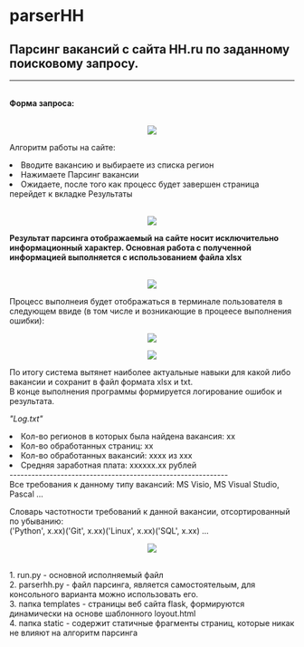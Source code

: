 # parserHH

<h2>Парсинг вакансий с сайта HH.ru по заданному поисковому запросу.</h2>


<hr>
</br>
<b>Форма запроса: </b><br><br>

<p align="center"><img src='https://user-images.githubusercontent.com/63307876/162795613-eac66a7b-5088-48a2-a2e9-2a1c7ce7aca7.png'></p>
  
Алгоритм работы на сайте:
  <li>Вводите вакансию и выбираете из списка регион</li>
  <li>Нажимаете Парсинг вакансии</li>
  <li>Ожидаете, после того как процесс будет завершен страница перейдет к вкладке Результаты</li><br>

 <p align="center"><img src='https://user-images.githubusercontent.com/63307876/163468646-d3d6c52a-6b5d-4c0f-99d7-4924afa7bf89.png'></p>

<div>
<b>Результат парсинга отображаемый на сайте носит исключительно информационный характер. Основная работа с полученной информацией выполняется с использованием файла xlsx</b>
 </div
  
  </br>
  </br>
  <p align="center"><img src='https://user-images.githubusercontent.com/63307876/161084718-5172f7a0-91c3-40a4-b118-9430ce57757f.png'></p>

Процесс выполнеия будет отображаться в терминале пользователя в следующем ввиде (в том числе и возникающие в процеесе выполнения ошибки):

<p align="center"><img src='https://user-images.githubusercontent.com/63307876/161084905-c2b96e35-5b3f-464e-8b2e-490fbe345bd8.png'></p>

<p align="center"><img src='https://user-images.githubusercontent.com/63307876/161084917-0b74e903-cf27-4d80-9c0a-7eab3098e597.png'></p>


По итогу система вытянет наиболее актуальные навыки для какой либо вакансии и сохранит в файл формата xlsx и txt.</br>
В конце выполнения программы формируется логирование ошибок и результата.


<em>"Log.txt"</em>
<li>Кол-во регионов в которых была найдена вакансия: xx
<li>Кол-во обработанных страниц: xx
<li>Кол-во обработанных вакансий: xxxx из xxx
<li>Средняя заработная плата: xxxxxx.xx рублей
</br> 
------------------------------------------------------------ </br>
Все требования к данному типу вакансий: MS Visio, MS Visual Studio, Pascal ... </br>

Словарь частотности требований к данной вакансии, отсортированный по убыванию:</br>
('Python', x.xx)('Git', x.xx)('Linux', x.xx)('SQL', x.xx) ...
</br>
<p align="center"><img src='https://user-images.githubusercontent.com/63307876/163468856-2252a6aa-f570-4505-8b1d-7f0864fd4252.png'></p>
</br>
1. run.py - основной исполняемый файл </br>
2. parserhh.py - файл парсинга, является самостоятельым, для консольного варианта можно использовать его. </br>
3. папка templates - страницы  веб сайта flask, формируются динамически на основе шаблонного loyout.html </br>
4. папка static - содержит статичные фрагменты страниц, которые никак не влияют на алгоритм парсинга</br>
